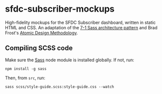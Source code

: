 # sfdc-subscriber-mockups

High-fidelity mockups for the SFDC Subscriber dashboard, written in static HTML and CSS.  An adaptation of the [7-1 Sass architecture pattern](https://github.com/HugoGiraudel/sass-boilerplate) and Brad Frost's [Atomic Design Methodology](http://atomicdesign.bradfrost.com/chapter-2/#the-atomic-design-methodology).

## Compiling SCSS code

Make sure the [Sass](https://www.npmjs.com/package/sass) node module is installed globally.  If not, run:

```
npm install -g sass
```

Then, from `src`, run:

```
sass scss/style-guide.scss:style-guide.css --watch
```